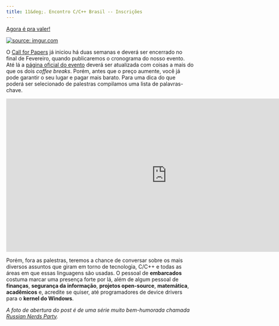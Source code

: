 ```yaml
---
title: 11&deg;. Encontro C/C++ Brasil -- Inscrições
---
```

[Agora é pra valer!](http://www.ccppbrasil.org/encontro11/)

<a href="http://imgur.com/OIw4QYO"><img src="http://i.imgur.com/OIw4QYO.jpg" title="source: imgur.com" /></a>

O [Call for Papers](https://docs.google.com/forms/d/1G4Wifn64YknKk-BG1IvTZ1jOEflR4LatcutsilqilyE/viewform?c=0&w=1) já iniciou há duas semanas e deverá ser encerrado no final de Fevereiro, quando publicaremos o cronograma do nosso evento. Até lá a [página oficial do evento](http://www.ccppbrasil.org/encontro11/) deverá ser atualizada com coisas a mais do que os dois _coffee breaks_. Porém, antes que o preço aumente, você já pode garantir o seu lugar e pagar mais barato. Para uma dica do que poderá ser selecionado de palestras compilamos uma lista de palavras-chave.

<iframe id="iframe" src="http://flickrit.com/slideshowholder.php?height=400&amp;width=860&amp;size=big&amp;speed=4.5&amp;count=100&amp;setId=72157650911452731&amp;trans=1&amp;theme=1&amp;thumbnails=0&amp;transition=4&amp;layoutType=fixed&amp;sort=0" scrolling="no" frameborder="0" width="860" height="410"></iframe>

Porém, fora as palestras, teremos a chance de conversar sobre os mais diversos assuntos que giram em torno de tecnologia, C/C++ e todas as áreas em que essas linguagens são usadas. O pessoal de __embarcados__ costuma marcar uma presença forte por lá, além de algum pessoal de __finanças__, __segurança da informação__, __projetos open-source__, __matemática__, __acadêmicos__ e, acredite se quiser, até programadores de device drivers para o __kernel do Windows__.

_A foto de abertura do post é de uma série muito bem-humorada chamada [Russian Nerds Party](http://www.sharenator.com/Russian_Nerds_Party/)._
